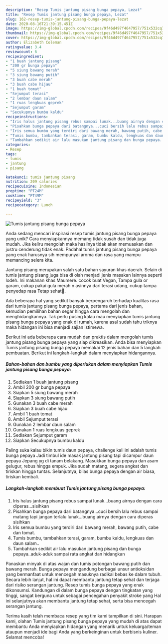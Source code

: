 ```yaml
---
description: "Resep Tumis jantung pisang bunga pepaya, Lezat"
title: "Resep Tumis jantung pisang bunga pepaya, Lezat"
slug: 162-resep-tumis-jantung-pisang-bunga-pepaya-lezat
date: 2020-08-16T21:39:15.451Z
image: https://img-global.cpcdn.com/recipes/9f46d497f4647957/751x532cq70/tumis-jantung-pisang-bunga-pepaya-foto-resep-utama.jpg
thumbnail: https://img-global.cpcdn.com/recipes/9f46d497f4647957/751x532cq70/tumis-jantung-pisang-bunga-pepaya-foto-resep-utama.jpg
cover: https://img-global.cpcdn.com/recipes/9f46d497f4647957/751x532cq70/tumis-jantung-pisang-bunga-pepaya-foto-resep-utama.jpg
author: Elizabeth Coleman
ratingvalue: 3.4
reviewcount: 6
recipeingredient:
- "1 buah jantung pisang"
- "200 gr bunga pepaya"
- "5 siung bawang merah"
- "3 siung bawang putih"
- "3 buah cabe merah"
- "3 buah cabe hijau"
- "1 buah tomat"
- "Sejumput terasi"
- "2 lembar daun salam"
- "1 ruas lengkuas geprek"
- "Sejumput garam"
- "Secukupnya bumbu kaldu"
recipeinstructions:
- "Iris halus jantung pisang rebus sampai lunak...buang airnya dengan cara diperas...sisihkan"
- "Pisahkan bunga pepaya dari batangnya...cuci bersih lalu rebus sampai matang tapi jangan terlalu lunak...buang airnya dengan cara diperas sisihkan"
- "Iris semua bumbu yang terdiri dari bawang merah, bawang putih, cabe dan tomat."
- "Tumis bumbu, tambahkan terasi, garam, bumbu kaldu, lengkuas dan daun salam.."
- "Tambahkan sedikit air lalu masukan jantung pisang dan bunga pepaya..aduk-aduk sampai rata angkat dan hidangkan"
categories:
- Resep
tags:
- tumis
- jantung
- pisang

katakunci: tumis jantung pisang 
nutrition: 209 calories
recipecuisine: Indonesian
preptime: "PT24M"
cooktime: "PT49M"
recipeyield: "3"
recipecategory: Lunch

---
```



![Tumis jantung pisang bunga pepaya](https://img-global.cpcdn.com/recipes/9f46d497f4647957/751x532cq70/tumis-jantung-pisang-bunga-pepaya-foto-resep-utama.jpg)

Anda sedang mencari inspirasi resep tumis jantung pisang bunga pepaya yang unik? Cara menyiapkannya memang tidak susah dan tidak juga mudah. Jika keliru mengolah maka hasilnya tidak akan memuaskan dan justru cenderung tidak enak. Padahal tumis jantung pisang bunga pepaya yang enak harusnya sih mempunyai aroma dan rasa yang mampu memancing selera kita.

Jantung pisang merupakan salah satu bahan sayuran khas daerah. Selain di tumis jantung pisang juga bisa di olah menjadi jenis masakan lainnya seperti lodeh. Ini makanan khas Maumere. cocok buat Vegan, Tampa gula or garam, cukup pakai gula merah n asinnya dari terasi udang, cukup tampa penyedap rasa Tetap sehat🙏.

Ada beberapa hal yang sedikit banyak berpengaruh terhadap kualitas rasa dari tumis jantung pisang bunga pepaya, pertama dari jenis bahan, kemudian pemilihan bahan segar hingga cara mengolah dan menghidangkannya. Tak perlu pusing kalau mau menyiapkan tumis jantung pisang bunga pepaya yang enak di rumah, karena asal sudah tahu triknya maka hidangan ini bisa menjadi sajian istimewa.


Berikut ini ada beberapa cara mudah dan praktis dalam mengolah tumis jantung pisang bunga pepaya yang siap dikreasikan. Anda bisa menyiapkan Tumis jantung pisang bunga pepaya memakai 12 jenis bahan dan 5 langkah pembuatan. Berikut ini langkah-langkah dalam menyiapkan hidangannya.

<!--inarticleads1-->

##### Bahan-bahan dan bumbu yang diperlukan dalam menyiapkan Tumis jantung pisang bunga pepaya:

1. Sediakan 1 buah jantung pisang
1. Ambil 200 gr bunga pepaya
1. Siapkan 5 siung bawang merah
1. Siapkan 3 siung bawang putih
1. Gunakan 3 buah cabe merah
1. Siapkan 3 buah cabe hijau
1. Ambil 1 buah tomat
1. Ambil Sejumput terasi
1. Gunakan 2 lembar daun salam
1. Gunakan 1 ruas lengkuas geprek
1. Sediakan Sejumput garam
1. Siapkan Secukupnya bumbu kaldu


Paling suka kalau bikin tumis daun pepaya, challenge kali ini adalah tumis bunga pepaya Jadi timbul ide masak jantung pisang tapi dicampur daun pepaya Jepang yg di tanam belakang. Masukkan bunga pepaya dan asam gelugur, rebus hingga empuk. Jika sudah matang, segera angkat dan tiriskan hingga tuntas. Selanjutnya, bilas bunga pepaya dengan air biasa, tiriskan kembali. 

<!--inarticleads2-->

##### Langkah-langkah membuat Tumis jantung pisang bunga pepaya:

1. Iris halus jantung pisang rebus sampai lunak...buang airnya dengan cara diperas...sisihkan
1. Pisahkan bunga pepaya dari batangnya...cuci bersih lalu rebus sampai matang tapi jangan terlalu lunak...buang airnya dengan cara diperas sisihkan
1. Iris semua bumbu yang terdiri dari bawang merah, bawang putih, cabe dan tomat.
1. Tumis bumbu, tambahkan terasi, garam, bumbu kaldu, lengkuas dan daun salam..
1. Tambahkan sedikit air lalu masukan jantung pisang dan bunga pepaya..aduk-aduk sampai rata angkat dan hidangkan


Panaskan minyak di atas wajan dan tumis potongan bawang putih dan bawang merah. Bunga pepaya mengandung berbagai unsur antioksidan yang bermanfaat untuk mencegah masuknya radikal bebas ke dalam tubuh. Secara lebih lanjut, hal ini dapat membantu jantung tetap sehat dan terjaga dari risiko serangan jantung. Resep tumis bunga pepaya yang enak dikonsumsi. Kandungan di dalam bunga pepaya dengan tingkatan yang tinggi, sangat berguna untuk sebagai pencegahan penyakit stroke yang Hal ini selanjutnya akan membantu jantung tetap sehat, serta bisa mencegah serangan jantung. 

Terima kasih telah membaca resep yang tim kami tampilkan di sini. Harapan kami, olahan Tumis jantung pisang bunga pepaya yang mudah di atas dapat membantu Anda menyiapkan hidangan yang menarik untuk keluarga/teman ataupun menjadi ide bagi Anda yang berkeinginan untuk berbisnis kuliner. Selamat mencoba!
